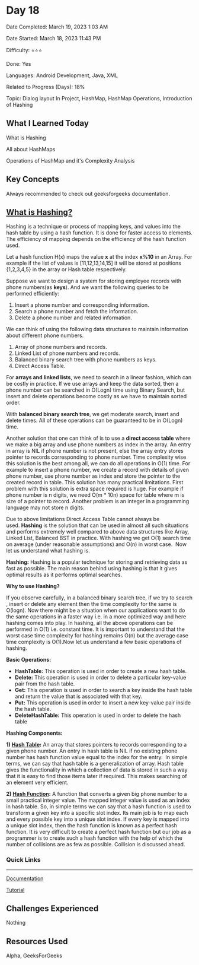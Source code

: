 # Day 18

Date Completed: March 19, 2023 1:03 AM

Date Started: March 18, 2023 11:43 PM

Difficulty: ⭐⭐⭐

Done: Yes

Languages: Android Development, Java, XML

Related to Progress (Days): 18%

Topic: Dialog layout In Project, HashMap, HashMap Operations, Introduction of Hashing

## What I Learned Today

What is Hashing

All about HashMaps

Operations of HashMap and it's Complexity Analysis 

## Key Concepts

Always recommended to check out geeksforgeeks documentation.

## **[What is Hashing?](https://www.geeksforgeeks.org/introduction-to-hashing-data-structure-and-algorithm-tutorials/)**

Hashing is a technique or process of mapping keys, and values into the hash table by using a hash function. It is done for faster access to elements. The efficiency of mapping depends on the efficiency of the hash function used.

Let a hash function H(x) maps the value **x** at the index **x%10** in an Array. For example if the list of values is [11,12,13,14,15] it will be stored at positions {1,2,3,4,5} in the array or Hash table respectively.

Suppose we want to design a system for storing employee records with phone numbers(as **keys**). And we want the following queries to be performed efficiently:

1. Insert a phone number and corresponding information.
2. Search a phone number and fetch the information.
3. Delete a phone number and related information.

We can think of using the following data structures to maintain information about different phone numbers.

1. Array of phone numbers and records.
2. Linked List of phone numbers and records.
3. Balanced binary search tree with phone numbers as keys.
4. Direct Access Table.

For **arrays and linked lists**, we need to search in a linear fashion, which can be costly in practice. If we use arrays and keep the data sorted, then a phone number can be searched in O(Logn) time using Binary Search, but insert and delete operations become costly as we have to maintain sorted order.

With **balanced binary search tree**, we get moderate search, insert and delete times. All of these operations can be guaranteed to be in O(Logn) time.

Another solution that one can think of is to use a **direct access table** where we make a big array and use phone numbers as index in the array. An entry in array is NIL if phone number is not present, else the array entry stores pointer to records corresponding to phone number. Time complexity wise this solution is the best among all, we can do all operations in O(1) time. For example to insert a phone number, we create a record with details of given phone number, use phone number as index and store the pointer to the created record in table. This solution has many practical limitations. First problem with this solution is extra space required is huge. For example if phone number is n digits, we need O(m * 10n) space for table where m is size of a pointer to record. Another problem is an integer in a programming language may not store n digits.

Due to above limitations Direct Access Table cannot always be used. **Hashing** is the solution that can be used in almost all such situations and performs extremely well compared to above data structures like Array, Linked List, Balanced BST in practice. With hashing we get O(1) search time on average (under reasonable assumptions) and O(n) in worst case.  Now let us understand what hashing is.

**Hashing:** Hashing is a popular technique for storing and retrieving data as fast as possible. The main reason behind using hashing is that it gives optimal results as it performs optimal searches.

**Why to use Hashing?**

If you observe carefully, in a balanced binary search tree, if we try to search , insert or delete any element then the time complexity for the same is O(logn). Now there might be a situation when our applications want to do the same operations in a faster way i.e. in a more optimized way and here hashing comes into play. In hashing, all the above operations can be performed in O(1) i.e. constant time. It is important to understand that the worst case time complexity for hashing remains O(n) but the average case time complexity is O(1).Now let us understand a few basic operations of hashing.

**Basic Operations:**

- **HashTable:** This operation is used in order to create a new hash table.
- **Delete:** This operation is used in order to delete a particular key-value pair from the hash table.
- **Get:** This operation is used in order to search a key inside the hash table and return the value that is associated with that key.
- **Put:** This operation is used in order to insert a new key-value pair inside the hash table.
- **DeleteHashTable:** This operation is used in order to delete the hash table

**Hashing Components:**

**1) [Hash Table](https://en.wikipedia.org/wiki/Hash_table):** An array that stores pointers to records corresponding to a given phone number. An entry in hash table is NIL if no existing phone number has hash function value equal to the index for the entry.  In simple terms, we can say that hash table is a generalization of array. Hash table gives the functionality in which a collection of data is stored in such a way that it is easy to find those items later if required. This makes searching of an element very efficient.

**2) [Hash Function](https://en.wikipedia.org/wiki/Hash_function):** A function that converts a given big phone number to a small practical integer value. The mapped integer value is used as an index in hash table. So, in simple terms we can say that a hash function is used to transform a given key into a specific slot index. Its main job is to map each and every possible key into a unique slot index. If every key is mapped into a unique slot index, then the hash function is known as a perfect hash function. It is very difficult to create a perfect hash function but our job as a programmer is to create such a hash function with the help of which the number of collisions are as few as possible. Collision is discussed ahead.

### Quick Links

---

[Documentation](https://www.geeksforgeeks.org/hashing-data-structure/) 

[Tutorial](https://youtu.be/7mUKGHznpfg) 

## Challenges Experienced

Nothing 

## Resources Used

Alpha, GeeksForGeeks
